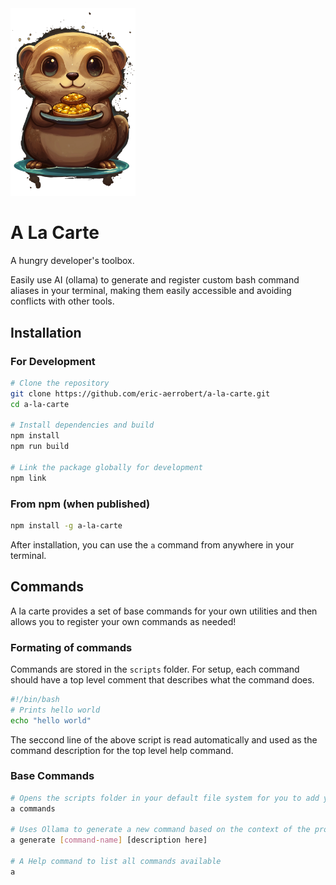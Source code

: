 <img src="./assets/logo.png" width="200" alt="A La Carte Logo">

# A La Carte

A hungry developer's toolbox.

Easily use AI (ollama) to generate and register custom bash command aliases in your terminal, making them easily accessible and avoiding conflicts with other tools.

## Installation

### For Development

```bash
# Clone the repository
git clone https://github.com/eric-aerrobert/a-la-carte.git
cd a-la-carte

# Install dependencies and build
npm install
npm run build

# Link the package globally for development
npm link
```

### From npm (when published)

```bash
npm install -g a-la-carte
```

After installation, you can use the `a` command from anywhere in your terminal.

## Commands

A la carte provides a set of base commands for your own utilities and then allows you to register your own commands as needed!

### Formating of commands

Commands are stored in the `scripts` folder. For setup, each command should have a top level comment that describes what the command does.

```bash
#!/bin/bash
# Prints hello world
echo "hello world"
```

The seccond line of the above script is read automatically and used as the command description for the top level help command.

### Base Commands

```bash
# Opens the scripts folder in your default file system for you to add your own scripts
a commands

# Uses Ollama to generate a new command based on the context of the project
a generate [command-name] [description here]

# A Help command to list all commands available
a
```
